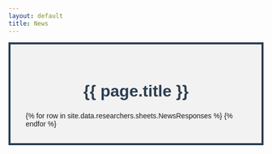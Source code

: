 ```yaml
---
layout: default
title: News
---
```


<script>
  function checkEmail(email){
    const urlParams = new URLSearchParams(window.location.search);
    const emailToCheck = urlParams.get('email');
    return emailToCheck ===(email);
  }
  function getEmail(){
    const urlParams = new URLSearchParams(window.location.search);
    const email = urlParams.get('email');
    console.log(`get email log: ${email}`)
    return email
  }
    function onLoad(){
    const urlParams = new URLSearchParams(window.location.search);
    const email = urlParams.get('email');
     console.log("Onload grants Page")
    localStorage.setItem("email",email)
  }

  function compare(email1,email2){
    return email1 ===(email2);
  }
  let html2;
  let emailstored;
</script>

<div style="display: flex; flex-direction: column; align-items: center; border: 4px solid #2c3e50; padding: 30px; background-color: #f2f2f2; font-family: Arial, sans-serif;">
<script type="text/javascript">
onLoad();
</script>
    <h1 style="text-align: center; color: #2c3e50; font-size: 32px;">{{ page.title }}</h1>
  {% for row in site.data.researchers.sheets.NewsResponses %}
      <script>
        if(compare(localStorage.getItem("email"),`{{row.EmailAddress}}`)){
            html2=`
  <div style="text-align: left; margin-bottom: 20px; border-bottom: 2px solid #CC0000; padding-bottom: 10px;">
    <div style="font-weight: bold; margin-top: 5px; margin-left: 20px; text-decoration: underline;">
      {% if row.link %}
      <h3><a href="{{row.link}}">{{ row.heading }}</a></h3>
      <!-- <a href="{{row.link}}" style="color: #CC0000; font-size: 24px; text-decoration: none;">{{ row.heading }}</a> -->
      {% else %}
      {{ row.heading }}
      {% endif %}
    </div>
    <div style="margin-top: 5px; margin-left: 20px; color: #333;">
      {% if row.summary %}
      {{ row.summary }}
      {% endif %}
    </div>
    </div>`;
      document.write(html2);
      }
    </script>
  {% endfor %}
</div>